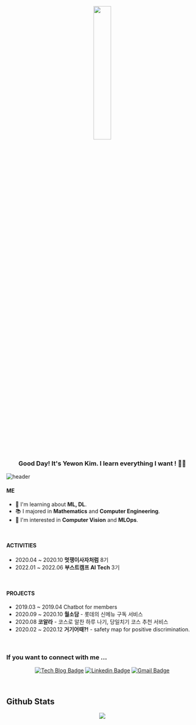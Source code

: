 
<p align="center"> 
 <img src="https://user-images.githubusercontent.com/56240088/105873956-62b27200-603f-11eb-9718-3f43b00cf7ed.png" align="center" width="30%">
</p>

### <div align="center">Good Day! It's Yewon Kim. I learn everything I want !  👨‍💻 </div>  
  

![header](https://capsule-render.vercel.app/api?type=rect&color=gradient&height=1)

#### ME
- 🌱 I'm learning about **ML, DL**.
- 📚 I majored in **Mathematics** and **Computer Engineering**.
- 💖 I'm interested in **Computer Vision** and **MLOps**.


<br/>

#### ACTIVITIES
- 2020.04 ~ 2020.10 **멋쟁이사자처럼** 8기
- 2022.01 ~ 2022.06 **부스트캠프 AI Tech** 3기
  
<br/>

#### PROJECTS
- 2019.03 ~ 2019.04 Chatbot for members
- 2020.09 ~ 2020.10 **월소담** - 롯데의 신메뉴 구독 서비스
- 2020.08           **코알라** - 코스로 알찬 하루 나기, 당일치기 코스 추천 서비스
- 2020.02 ~ 2020.12 **거기어때?!** - safety map for positive discrimination.


  

<br/>  


### If you want to connect with me ...  
<div align="center">
 
[![Tech Blog Badge](http://img.shields.io/badge/-Tech%20blog-black?style=flat-square&logo=github&link=https://devye.tistory.com/)](https://devye.tistory.com/) [![Linkedin Badge](https://img.shields.io/badge/-LinkedIn-blue?style=flat-square&logo=Linkedin&logoColor=white&link=https://linkedin.com/in/yewon-kim-545004203)](https://linkedin.com/in/yewon-kim-545004203) [![Gmail Badge](https://img.shields.io/badge/Gmail-d14836?style=flat-square&logo=Gmail&logoColor=white&link=mailto:yewon.devv@gmail.com)](mailto:yewon.devv@gmail.com)

</div>  
  

<br/>  


## Github Stats  
<div align="center"><img src="https://github-readme-stats.vercel.app/api?username=Yewon-dev&show_icons=true&count_private=true&hide_border=true&theme=tokyonight" align="center" /></div>  
<br/>  


